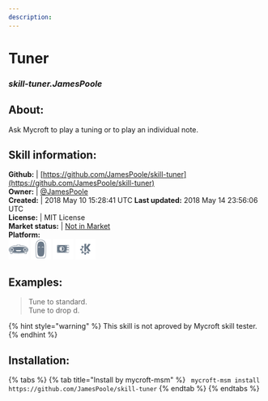 ```yaml
--- 
description: 
---
```


# Tuner  
### _skill-tuner.JamesPoole_  
## About:  
Ask Mycroft to play a tuning or to play an individual note.

## Skill information:  
**Github:** | [https://github.com/JamesPoole/skill-tuner](https://github.com/JamesPoole/skill-tuner)  
**Owner:** | [@JamesPoole](https://github.com/JamesPoole)  
**Created:** | 2018 May 10 15:28:41 UTC  **Last updated:** 2018 May 14 23:56:06 UTC  
**License:** | MIT License  
**Market status:** | [Not in Market](https://market.mycroft.ai/skill/)  
**Platform:**  
 ![](../.gitbook/assets/mark-1-icon.png)  ![](../.gitbook/assets/mark-2-icon.png)  ![](../.gitbook/assets/picroft-icon.png)  ![](../.gitbook/assets/kde.png)   
## Examples:  
> Tune to standard.  
> Tune to drop d.  
  
{% hint style="warning" %}
This skill is not aproved by Mycroft skill tester.
{% endhint %}
    
## Installation:  
{% tabs %}
{% tab title="Install by mycroft-msm" %}
``` mycroft-msm install https://github.com/JamesPoole/skill-tuner```
{% endtab %}
  {% endtabs %}
  